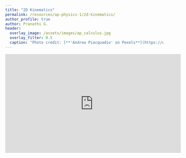 ```yaml
---
title: "2D Kinematics"
permalink: /resources/ap-physics-1/2d-kinematics/
author_profile: true
author: Pranathi G.
header:
  overlay_image: /assets/images/ap_calculus.jpg
  overlay_filter: 0.5
  caption: "Photo credit: [**'Andrea Piacquadio' on Pexels**](https://www.pexels.com/photo/woman-holding-books-3768126/)"
---
```

<iframe width="560"  height="315"  src="https://ncvps.yuja.com/V/Video?v=4130307&node=14111071&a=1067447693&preload=false" frameborder="0" webkitallowfullscreen mozallowfullscreen allowfullscreen loading="lazy"></iframe>